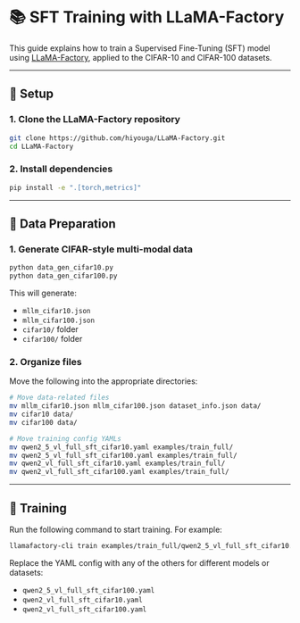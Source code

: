 # 📚 SFT Training with LLaMA-Factory

This guide explains how to train a Supervised Fine-Tuning (SFT) model using [LLaMA-Factory](https://github.com/hiyouga/LLaMA-Factory), applied to the CIFAR-10 and CIFAR-100 datasets.

---

## 🔧 Setup

### 1. Clone the LLaMA-Factory repository

```bash
git clone https://github.com/hiyouga/LLaMA-Factory.git
cd LLaMA-Factory
```

### 2. Install dependencies

```bash
pip install -e ".[torch,metrics]"
```

---

## 📁 Data Preparation

### 1. Generate CIFAR-style multi-modal data

```bash
python data_gen_cifar10.py
python data_gen_cifar100.py
```

This will generate:

- `mllm_cifar10.json`
- `mllm_cifar100.json`
- `cifar10/` folder
- `cifar100/` folder

### 2. Organize files

Move the following into the appropriate directories:

```bash
# Move data-related files
mv mllm_cifar10.json mllm_cifar100.json dataset_info.json data/
mv cifar10 data/
mv cifar100 data/

# Move training config YAMLs
mv qwen2_5_vl_full_sft_cifar10.yaml examples/train_full/
mv qwen2_5_vl_full_sft_cifar100.yaml examples/train_full/
mv qwen2_vl_full_sft_cifar10.yaml examples/train_full/
mv qwen2_vl_full_sft_cifar100.yaml examples/train_full/
```

---

## 🚀 Training

Run the following command to start training. For example:

```bash
llamafactory-cli train examples/train_full/qwen2_5_vl_full_sft_cifar10.yaml
```

Replace the YAML config with any of the others for different models or datasets:

- `qwen2_5_vl_full_sft_cifar100.yaml`
- `qwen2_vl_full_sft_cifar10.yaml`
- `qwen2_vl_full_sft_cifar100.yaml`
